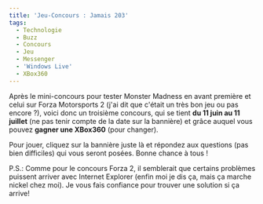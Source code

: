 ```yaml
---
title: 'Jeu-Concours : Jamais 203'
tags:
  - Technologie
  - Buzz
  - Concours
  - Jeu
  - Messenger
  - 'Windows Live'
  - XBox360
---
```


Après le mini-concours pour tester Monster Madness en avant première et celui
sur Forza Motorsports 2 (j'ai dit que c'était un très bon jeu ou pas
encore&nbsp;?), voici donc un troisième concours, qui se tient **du 11 juin au
11 juillet** (ne pas tenir compte de la date sur la bannière)
et&nbsp;gr&acirc;ce auquel vous pouvez **gagner une XBox360** (pour changer).

Pour jouer, cliquez sur la bannière juste là et répondez aux questions (pas bien
difficiles) qui vous seront posées. Bonne chance à tous&nbsp;!

P.S.: Comme pour le concours Forza 2, il semblerait que certains problèmes
puissent arriver avec Internet Explorer (enfin moi je dis ça, mais ça marche
nickel chez moi). Je vous fais confiance pour trouver une solution si ça arrive!
